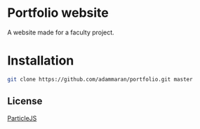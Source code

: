 # Portfolio website
A website made for a faculty project.

# Installation
```bash
git clone https://github.com/adammaran/portfolio.git master
```

## License 
[ParticleJS](https://github.com/VincentGarreau/particles.js/blob/master/LICENSE.md)

